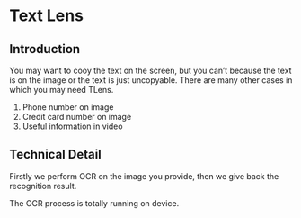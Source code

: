 # Text Lens

## Introduction

You may want to cooy the text on the screen, but you can’t because the text is on the image or the text is just uncopyable. 
There are many other cases in which you may need TLens.

1. Phone number on image
2. Credit card number on image
3. Useful information in video

## Technical Detail

Firstly we perform OCR on the image you provide, then we give back the recognition result.

The OCR process is totally running on device.
